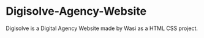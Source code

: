 # Digisolve-Agency-Website
Digisolve is a Digital Agency Website made by Wasi as a HTML CSS project.
